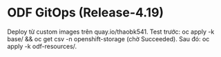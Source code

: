 # ODF GitOps (Release-4.19)
Deploy từ custom images trên quay.io/thaobk541.
Test trước: oc apply -k base/ && oc get csv -n openshift-storage (chờ Succeeded).
Sau đó: oc apply -k odf-resources/.

